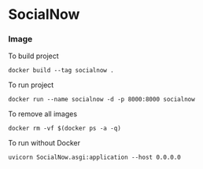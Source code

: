 # SocialNow

### Image
To build project
```
docker build --tag socialnow . 
```

To run project
```
docker run --name socialnow -d -p 8000:8000 socialnow
```

To remove all images
```
docker rm -vf $(docker ps -a -q)
```

To run without Docker
```
uvicorn SocialNow.asgi:application --host 0.0.0.0 
```
